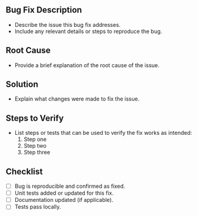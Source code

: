 ## Bug Fix Description

- Describe the issue this bug fix addresses.
- Include any relevant details or steps to reproduce the bug.

## Root Cause

- Provide a brief explanation of the root cause of the issue.

## Solution

- Explain what changes were made to fix the issue.

## Steps to Verify

- List steps or tests that can be used to verify the fix works as intended:
  1. Step one
  2. Step two
  3. Step three

## Checklist

- [ ] Bug is reproducible and confirmed as fixed.
- [ ] Unit tests added or updated for this fix.
- [ ] Documentation updated (if applicable).
- [ ] Tests pass locally.
